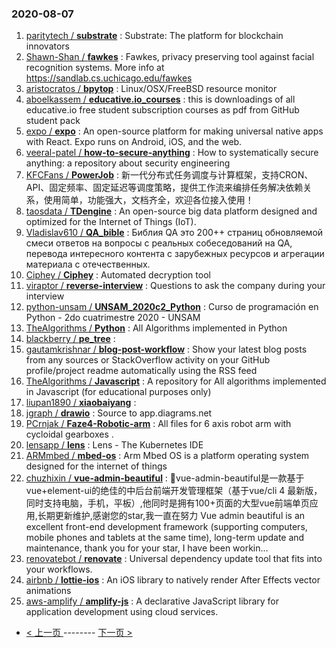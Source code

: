 ### 2020-08-07 
1. [
        paritytech /
**substrate**](https://github.com/paritytech/substrate) : Substrate: The platform for blockchain innovators
1. [
        Shawn-Shan /
**fawkes**](https://github.com/Shawn-Shan/fawkes) : Fawkes, privacy preserving tool against facial recognition systems. More info at https://sandlab.cs.uchicago.edu/fawkes
1. [
        aristocratos /
**bpytop**](https://github.com/aristocratos/bpytop) : Linux/OSX/FreeBSD resource monitor
1. [
        aboelkassem /
**educative.io_courses**](https://github.com/aboelkassem/educative.io_courses) : this is downloadings of all educative.io free student subscription courses as pdf from GitHub student pack
1. [
        expo /
**expo**](https://github.com/expo/expo) : An open-source platform for making universal native apps with React. Expo runs on Android, iOS, and the web.
1. [
        veeral-patel /
**how-to-secure-anything**](https://github.com/veeral-patel/how-to-secure-anything) : How to systematically secure anything: a repository about security engineering
1. [
        KFCFans /
**PowerJob**](https://github.com/KFCFans/PowerJob) : 新一代分布式任务调度与计算框架，支持CRON、API、固定频率、固定延迟等调度策略，提供工作流来编排任务解决依赖关系，使用简单，功能强大，文档齐全，欢迎各位接入使用！
1. [
        taosdata /
**TDengine**](https://github.com/taosdata/TDengine) : An open-source big data platform designed and optimized for the Internet of Things (IoT).
1. [
        Vladislav610 /
**QA_bible**](https://github.com/Vladislav610/QA_bible) : Библия QA это 200++ страниц обновляемой смеси ответов на вопросы с реальных собеседований на QA, перевода интересного контента с зарубежных ресурсов и агрегации материала с отечественных.
1. [
        Ciphey /
**Ciphey**](https://github.com/Ciphey/Ciphey) : Automated decryption tool
1. [
        viraptor /
**reverse-interview**](https://github.com/viraptor/reverse-interview) : Questions to ask the company during your interview
1. [
        python-unsam /
**UNSAM_2020c2_Python**](https://github.com/python-unsam/UNSAM_2020c2_Python) : Curso de programación en Python - 2do cuatrimestre 2020 - UNSAM
1. [
        TheAlgorithms /
**Python**](https://github.com/TheAlgorithms/Python) : All Algorithms implemented in Python
1. [
        blackberry /
**pe_tree**](https://github.com/blackberry/pe_tree) : 
1. [
        gautamkrishnar /
**blog-post-workflow**](https://github.com/gautamkrishnar/blog-post-workflow) : Show your latest blog posts from any sources or StackOverflow activity on your GitHub profile/project readme automatically using the RSS feed
1. [
        TheAlgorithms /
**Javascript**](https://github.com/TheAlgorithms/Javascript) : A repository for All algorithms implemented in Javascript (for educational purposes only)
1. [
        liupan1890 /
**xiaobaiyang**](https://github.com/liupan1890/xiaobaiyang) : 
1. [
        jgraph /
**drawio**](https://github.com/jgraph/drawio) : Source to app.diagrams.net
1. [
        PCrnjak /
**Faze4-Robotic-arm**](https://github.com/PCrnjak/Faze4-Robotic-arm) : All files for 6 axis robot arm with cycloidal gearboxes .
1. [
        lensapp /
**lens**](https://github.com/lensapp/lens) : Lens - The Kubernetes IDE
1. [
        ARMmbed /
**mbed-os**](https://github.com/ARMmbed/mbed-os) : Arm Mbed OS is a platform operating system designed for the internet of things
1. [
        chuzhixin /
**vue-admin-beautiful**](https://github.com/chuzhixin/vue-admin-beautiful) : 🚀vue-admin-beautiful是一款基于vue+element-ui的绝佳的中后台前端开发管理框架（基于vue/cli 4 最新版，同时支持电脑，手机，平板）,他同时是拥有100+页面的大型vue前端单页应用,长期更新维护,感谢您的star,我一直在努力 Vue admin beautiful is an excellent front-end development framework (supporting computers, mobile phones and tablets at the same time), long-term update and maintenance, thank you for your star, I have been workin…
1. [
        renovatebot /
**renovate**](https://github.com/renovatebot/renovate) : Universal dependency update tool that fits into your workflows.
1. [
        airbnb /
**lottie-ios**](https://github.com/airbnb/lottie-ios) : An iOS library to natively render After Effects vector animations
1. [
        aws-amplify /
**amplify-js**](https://github.com/aws-amplify/amplify-js) : A declarative JavaScript library for application development using cloud services. 

- [ < 上一页 ](https://github.com/able8/github-trending-daily-record/blob/master/2020-08-06.md) -------- [ 下一页 > ](https://github.com/able8/github-trending-daily-record/blob/master/2020-08-08.md)